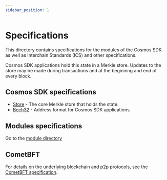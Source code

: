 ```yaml
---
sidebar_position: 1
---
```


# Specifications

This directory contains specifications for the modules of the Cosmos SDK as well as Interchain Standards (ICS) and other specifications.

Cosmos SDK applications hold this state in a Merkle store. Updates to
the store may be made during transactions and at the beginning and end of every
block.

## Cosmos SDK specifications

* [Store](./store) - The core Merkle store that holds the state.
* [Bech32](./addresses/bech32.md) - Address format for Cosmos SDK applications.

## Modules specifications

Go to the [module directory](https://docs.cosmos.network/main/modules)

## CometBFT

For details on the underlying blockchain and p2p protocols, see
the [CometBFT specification](https://github.com/cometbft/cometbft/tree/main/spec).
